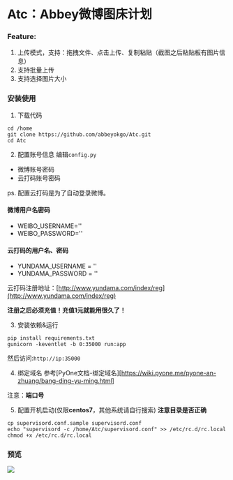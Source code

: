 # Atc：Abbey微博图床计划

### Feature:
1. 上传模式，支持：拖拽文件、点击上传、复制粘贴（截图之后粘贴板有图片信息）
2. 支持批量上传
3. 支持选择图片大小

### 安装使用
1. 下载代码
```
cd /home
git clone https://github.com/abbeyokgo/Atc.git
cd Atc
```

2. 配置账号信息
编辑`config.py`
- 微博账号密码
- 云打码账号密码

ps. 配置云打码是为了自动登录微博。

#### 微博用户名密码
- WEIBO_USERNAME=''
- WEIBO_PASSWORD=''

#### 云打码的用户名、密码
- YUNDAMA_USERNAME = ''
- YUNDAMA_PASSWORD = ''

云打码注册地址：[http://www.yundama.com/index/reg](http://www.yundama.com/index/reg)

**注册之后必须充值！充值1元就能用很久了！**


3. 安装依赖&运行
```
pip install requirements.txt
gunicorn -keventlet -b 0:35000 run:app
```
然后访问:`http://ip:35000`

4. 绑定域名
参考[PyOne文档-绑定域名][https://wiki.pyone.me/pyone-an-zhuang/bang-ding-yu-ming.html]

注意：**端口号**

5. 配置开机启动(仅限**centos7**，其他系统请自行搜索)
**注意目录是否正确**
```
cp supervisord.conf.sample supervisord.conf
echo "supervisord -c /home/Atc/supervisord.conf" >> /etc/rc.d/rc.local
chmod +x /etc/rc.d/rc.local
```


### 预览
![](http://wx4.sinaimg.cn/large/0074MymAgy1fy8eombkyrg31as0oq1gz.gif)